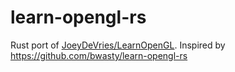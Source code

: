 # learn-opengl-rs
Rust port of [JoeyDeVries/LearnOpenGL](https://github.com/JoeyDeVries/LearnOpenGL). Inspired by https://github.com/bwasty/learn-opengl-rs
